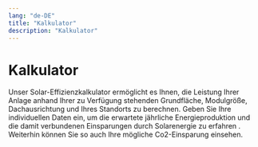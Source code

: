 ```yaml
---
lang: "de-DE"
title: "Kalkulator"
description: "Kalkulator"
---
```

# Kalkulator

<p>
Unser Solar-Effizienzkalkulator ermöglicht es Ihnen, die Leistung Ihrer Anlage anhand Ihrer zu Verfügung stehenden Grundfläche, Modulgröße, Dachausrichtung und Ihres Standorts zu berechnen. Geben Sie Ihre individuellen Daten ein, um die erwartete jährliche Energieproduktion und die damit verbundenen Einsparungen durch Solarenergie zu erfahren . Weiterhin können Sie so auch Ihre mögliche Co2-Einsparung einsehen.</p>
<br />

<calculator />
